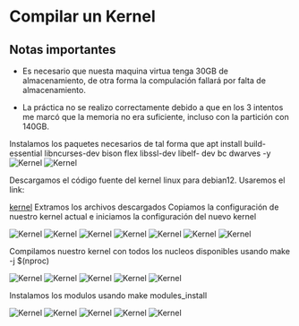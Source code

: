 # Compilar un Kernel

## Notas importantes 
* Es necesario que nuesta maquina virtua tenga 30GB de almacenamiento, de otra forma la compulación fallará por falta de almacenamiento. 

* La práctica no se realizo correctamente debido a que en los 3 intentos me marcó que la memoria no era suficiente, incluso con la partición con 140GB.

Instalamos los paquetes necesarios de tal forma que 
 apt install build-essential libncurses-dev bison flex libssl-dev libelf-
dev bc dwarves -y
![Kernel](Imgs/Img_1.png)
![Kernel](Imgs/Img_2.png)

Descargamos el código fuente del kernel linux para debian12. Usaremos el link:

[kernel](https://mirrors.edge.kernel.org/pub/linux/kernel/v6.x/linux-6.11.3.tar.gz)
Extramos los archivos descargados
Copiamos la configuración de nuestro kernel actual e iniciamos la configuración del nuevo kernel

![Kernel](Imgs/Img_3.png)
![Kernel](Imgs/Img_4.png)
![Kernel](Imgs/Img_5.png)
![Kernel](Imgs/Img_6.png)
![Kernel](Imgs/Img_7.png)
![Kernel](Imgs/Img_8.png)
![Kernel](Imgs/Img_9.png)

Compilamos nuestro kernel con todos los nucleos disponibles usando make -j $(nproc)

![Kernel](Imgs/Img_10.png)
![Kernel](Imgs/Img_11.png)
![Kernel](Imgs/Img_12.png)
![Kernel](Imgs/Img_13.png)
![Kernel](Imgs/Img_14.png)

Instalamos los modulos usando make modules_install

![Kernel](Imgs/Img_15.png)
![Kernel](Imgs/Img_16.png)
![Kernel](Imgs/Img_17.png)
![Kernel](Imgs/Img_18.png)
![Kernel](Imgs/Img_19.png)

